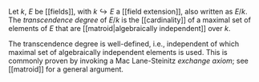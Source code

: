 Let $k$, $E$ be [[fields]], with $k \hookrightarrow E$ a [[field extension]], also written as $E/k$. The _transcendence degree_ of $E/k$ is the [[cardinality]] of a maximal set of elements of $E$ that are [[matroid|algebraically independent]] over $k$. 

The transcendence degree is well-defined, i.e., independent of which maximal set of algebraically independent elements is used. This is commonly proven by invoking a Mac Lane-Steinitz *exchange axiom*; see [[matroid]] for a general argument. 